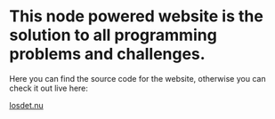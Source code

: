 # This node powered website is the solution to all programming problems and challenges.

Here you can find the source code for the website, otherwise you can check it out live here:

[losdet.nu](losdet.nu)

